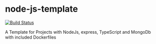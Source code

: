 # node-js-template

[![Build Status](https://travis-ci.com/dani909/node-js-template.svg?branch=master)](https://travis-ci.com/dani909/node-js-template)

A Template for Projects with NodeJs, express, TypeScript and MongoDb with included Dockerfiles
